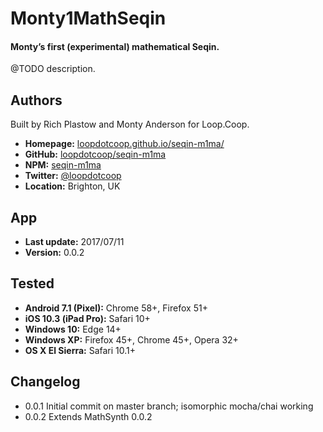 # Monty1MathSeqin

#### Monty’s first (experimental) mathematical Seqin.

@TODO description.


Authors
-------
Built by Rich Plastow and Monty Anderson for Loop.Coop.

+ __Homepage:__     [loopdotcoop.github.io/seqin-m1ma/](https://loopdotcoop.github.io/seqin-m1ma/)
+ __GitHub:__       [loopdotcoop/seqin-m1ma](https://github.com/loopdotcoop/seqin-m1ma)
+ __NPM:__          [seqin-m1ma](https://www.npmjs.com/package/seqin-m1ma)
+ __Twitter:__      [@loopdotcoop](https://twitter.com/loopdotcoop)
+ __Location:__     Brighton, UK


App
---
+ __Last update:__  2017/07/11
+ __Version:__      0.0.2


Tested
------
+ __Android 7.1 (Pixel):__  Chrome 58+, Firefox 51+
+ __iOS 10.3 (iPad Pro):__  Safari 10+
+ __Windows 10:__           Edge 14+
+ __Windows XP:__           Firefox 45+, Chrome 45+, Opera 32+
+ __OS X El Sierra:__       Safari 10.1+


Changelog
---------
+ 0.0.1       Initial commit on master branch; isomorphic mocha/chai working
+ 0.0.2       Extends MathSynth 0.0.2
